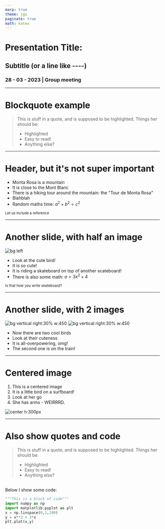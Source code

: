 ```yaml
---
marp: true
theme: jgu
paginate: true
math: katex
---
```


<style>
/*section.lead h1 {
     font-size: 60px;
}*/
</style>

<!-- _class: lead -->

# Presentation Title:

## Subtitle (or a line like ----)

### 28 - 03 - 2023 | Group meeting

<!-- ![bg original](figures/frontpage.svg) -->

---

# Blockquote example

> This is stuff in a quote, and is supposed to be highlighted.
> Things her should be:
>
> * Highlighted
> * Easy to read!
> * Anything else?

---

# Header, but it's not super important

* Monta Rosa is a mountain
* It is close to the Mont Blanc
* There is a hiking tour around the mountain: the "Tour de Monta Rosa"
* Blahblah
* Random maths time: $a^2 + b^2 = c^2$

<sub> Let us include a reference

---

# Another slide, with half an image

![bg left](figures/image1.jpg)

* Look at the cute bird!
* It is so cute!
* It is riding a skateboard on top of another scateboard!
* There is also some math: $a = 3x^2 + 4$

<sub> Is that how you write skateboard?

---

# Another slide, with 2 images

![bg vertical right:30% w:450](figures/image1.jpg)
![bg vertical right:30% w:450](figures/image3.jpg)

* Now there are two cool birds
* Look at their cuteness
* It is all-overpowering, omg!
* The second one is on the train!

---

# Centered image

1. This is a centered image
2. It is a little bird on a surfboard!
3. Look at her go
4. She has arms - WEIRRRD.

![center h:300px](figures/image2.png)

---

# Also show quotes and code

> This is stuff in a quote, and is supposed to be highlighted.
> Things her should be:
>
> * Highlighted
> * Easy to read!
> * Anything else?

\
Below I show some code:

``` python
"""This is a block of code"""
import numpy as np
import matplotlib.pyplot as plt
x = np.linspace(0,1,100)
y = x**2 + 3*x
plt.plot(x,y)
```
